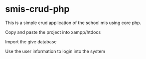 # smis-crud-php
This is a simple crud application of the school mis using core php. 

Copy and paste the project into xampp/htdocs

Import the give database

Use the user information to login into the system
